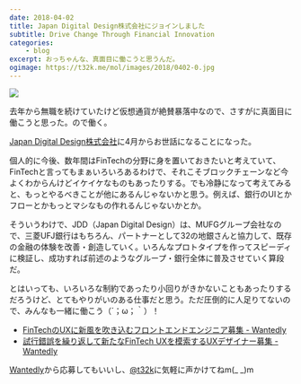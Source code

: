 ```yaml
---
date: 2018-04-02
title: Japan Digital Design株式会社にジョインしました
subtitle: Drive Change Through Financial Innovation
categories: 
    - blog
excerpt: おっちゃんな、真面目に働こうと思うんだ。
ogimage: https://t32k.me/mol/images/2018/0402-0.jpg
---
```


![](/mol/images/2018/0402-00.jpg)

去年から無職を続けていたけど仮想通貨が絶賛暴落中なので、さすがに真面目に働こうと思った。ので働く。

[Japan Digital Design株式会社](https://www.japan-d2.com/)に4月からお世話になることになった。

個人的に今後、数年間はFinTechの分野に身を置いておきたいと考えていて、FinTechと言ってもまぁいろいろあるわけで、それこそブロックチェーンなど今よくわからんけどイケイケなものもあったりする。でも冷静になって考えてみると、もっとやるべきことが他にあるんじゃないかと思う。例えば、銀行のUIとかフローとかもっとマシなもの作れるんじゃないかとか。

そういうわけで、JDD（Japan Digital Design）は、MUFGグループ会社なので、三菱UFJ銀行はもちろん、パートナーとして32の地銀さんと協力して、既存の金融の体験を改善・創造していく。いろんなプロトタイプを作ってスピーディに検証し、成功すれば前述のようなグループ・銀行全体に普及させていく算段だ。

とはいっても、いろいろな制約であったり小回りがきかないこともあったりするだろうけど、とてもやりがいのある仕事だと思う。ただ圧倒的に人足りてないので、みんなも一緒に働こう（´；ω；｀）！

- [FinTechのUXに新風を吹き込むフロントエンドエンジニア募集 \- Wantedly](https://www.wantedly.com/projects/190901)
- [試行錯誤を繰り返して新たなFinTech UXを模索するUXデザイナー募集 \- Wantedly](https://www.wantedly.com/projects/191608)

[Wantedly](https://www.wantedly.com/companies/japan-d2)から応募してもいいし、[@t32k](https://twitter.com/t32k)に気軽に声かけてねm(_ _)m


